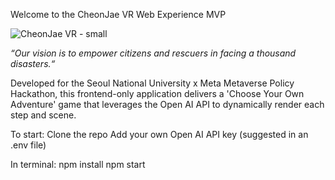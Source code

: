 Welcome to the CheonJae VR Web Experience MVP

![CheonJae VR - small](https://github.com/isobelyoung/citizen-experience-mvp/assets/30540748/7a8b2ac4-5322-44c4-b42a-9195ca05a062)

_“Our vision is to empower citizens and rescuers in facing a thousand disasters.“_

Developed for the Seoul National University x Meta Metaverse Policy Hackathon, this frontend-only application delivers a 'Choose Your Own Adventure' game that leverages the Open AI API to dynamically render each step and scene.

To start:
Clone the repo
Add your own Open AI API key (suggested in an .env file)

In terminal:
npm install
npm start
